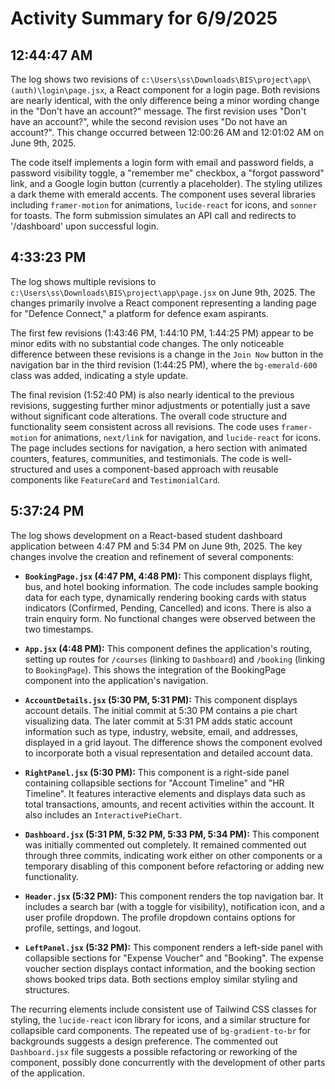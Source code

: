 # Activity Summary for 6/9/2025

## 12:44:47 AM
The log shows two revisions of `c:\Users\ss\Downloads\BIS\project\app\(auth)\login\page.jsx`, a React component for a login page.  Both revisions are nearly identical, with the only difference being a minor wording change in the "Don't have an account?" message.  The first revision uses "Don't have an account?", while the second revision uses "Do not have an account?".  This change occurred between 12:00:26 AM and 12:01:02 AM on June 9th, 2025.

The code itself implements a login form with email and password fields, a password visibility toggle, a "remember me" checkbox, a "forgot password" link, and a Google login button (currently a placeholder).  The styling utilizes a dark theme with emerald accents.  The component uses several libraries including `framer-motion` for animations, `lucide-react` for icons, and `sonner` for toasts.  The form submission simulates an API call and redirects to '/dashboard' upon successful login.


## 4:33:23 PM
The log shows multiple revisions to `c:\Users\ss\Downloads\BIS\project\app\page.jsx` on June 9th, 2025.  The changes primarily involve a React component representing a landing page for "Defence Connect," a platform for defence exam aspirants.

The first few revisions (1:43:46 PM, 1:44:10 PM, 1:44:25 PM) appear to be minor edits with no substantial code changes.  The only noticeable difference between these revisions is a change in the `Join Now` button in the navigation bar in the third revision (1:44:25 PM), where the `bg-emerald-600` class was added, indicating a style update.

The final revision (1:52:40 PM) is also nearly identical to the previous revisions, suggesting further minor adjustments or potentially just a save without significant code alterations.  The overall code structure and functionality seem consistent across all revisions. The code uses `framer-motion` for animations, `next/link` for navigation, and `lucide-react` for icons. The page includes sections for navigation, a hero section with animated counters, features, communities, and testimonials.  The code is well-structured and uses a component-based approach with reusable components like `FeatureCard` and `TestimonialCard`.


## 5:37:24 PM
The log shows development on a React-based student dashboard application between 4:47 PM and 5:34 PM on June 9th, 2025.  The key changes involve the creation and refinement of several components:

* **`BookingPage.jsx` (4:47 PM, 4:48 PM):** This component displays flight, bus, and hotel booking information.  The code includes sample booking data for each type,  dynamically rendering booking cards with status indicators (Confirmed, Pending, Cancelled) and icons.  There is also a train enquiry form.  No functional changes were observed between the two timestamps.


* **`App.jsx` (4:48 PM):** This component defines the application's routing, setting up routes for `/courses` (linking to `Dashboard`) and `/booking` (linking to `BookingPage`). This shows the integration of the BookingPage component into the application's navigation.


* **`AccountDetails.jsx` (5:30 PM, 5:31 PM):**  This component displays account details. The initial commit at 5:30 PM contains a pie chart visualizing data. The later commit at 5:31 PM adds static account information such as type, industry, website, email, and addresses, displayed in a grid layout.  The difference shows the component evolved to incorporate both a visual representation and detailed account data.


* **`RightPanel.jsx` (5:30 PM):**  This component is a right-side panel containing collapsible sections for "Account Timeline" and "HR Timeline".  It features interactive elements and displays data such as total transactions, amounts, and recent activities within the account. It also includes an `InteractivePieChart`.


* **`Dashboard.jsx` (5:31 PM, 5:32 PM, 5:33 PM, 5:34 PM):** This component was initially commented out completely. It remained commented out through three commits, indicating work either on other components or a temporary disabling of this component before refactoring or adding new functionality.


* **`Header.jsx` (5:32 PM):** This component renders the top navigation bar. It includes a search bar (with a toggle for visibility), notification icon, and a user profile dropdown. The profile dropdown contains options for profile, settings, and logout.


* **`LeftPanel.jsx` (5:32 PM):** This component renders a left-side panel with collapsible sections for "Expense Voucher" and "Booking".  The expense voucher section displays contact information, and the booking section shows booked trips data.  Both sections employ similar styling and structures.


The recurring elements include consistent use of Tailwind CSS classes for styling, the `lucide-react` icon library for icons, and a similar structure for collapsible card components. The repeated use of `bg-gradient-to-br` for backgrounds suggests a design preference.  The commented out `Dashboard.jsx` file suggests a possible refactoring or reworking of the component, possibly done concurrently with the development of other parts of the application.
